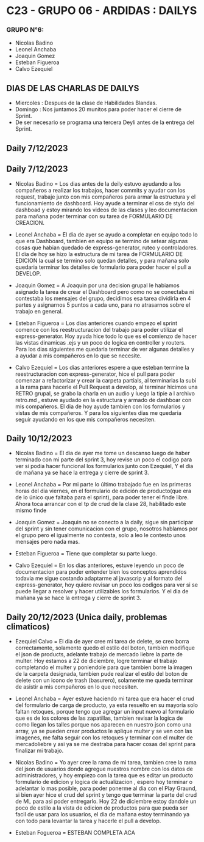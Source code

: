 # C23 - GRUPO 06 - ARDIDAS : DAILYS

### GRUPO N°6:
* Nicolas Badino
* Leonel Anchaba
* Joaquin Gomez
* Esteban Figueroa
* Calvo Ezequiel

## DIAS DE LAS CHARLAS DE DAILYS

* Miercoles : Despues de la clase de Habilidades Blandas.
* Domingo : Nos juntamos 20 munitos para poder hacer el cierre de Sprint.
* De ser necesario se programa una tercera Deyli antes de la entrega del Sprint.


## Daily 7/12/2023
## Daily 7/12/2023

* Nicolas Badino = Los dias antes de la deily estuvo ayudando a los compañeros a realizar los trabajos, hacer commits
                y ayudar con los request, trabaje junto con mis compañeros para armar la estructura y el funcionamiento de dashboard. Hoy ayude a terminar el css de stylo del dashboad y estoy mirando los videos de las clases y leo documentacion para mañana poder terminar con su tarea de FORMULARIO DE CREACION.

* Leonel Anchaba = El dia de ayer se ayudo a completar en equipo todo lo que era Dashboard, tambien en equipo se termino
                de setear algunas cosas que habian quedado de express-generator, ruteo y controladores. El dia de hoy se hizo la estructura de mi tarea de FORMULARIO DE EDICION la cual se termino solo quedan detalles, y para mañana solo quedaria terminar los detalles de formulario para poder hacer el pull a DEVELOP.

* Joaquin Gomez = A Joaquin por una decision grupal le habiamos asignado la tarea de crear el Dashboard pero como
                no se conectaba ni contestaba los mensajes del grupo, decidimos esa tarea dividirla en 4 partes y 
                asignarnos 5 puntos a cada uno, para no atrasarnos sobre el trabajo en general.

* Esteban Figueroa = Los dias anteriores cuando empezo el sprint comence con los reestructuracion del trabajo para poder
                utilizar el express-generator. Hoy ayuda hice todo lo que es el comienzo de hacer las vistas dinamicas .ejs y un poco de logica en controller y routers. Para los dias siguientes me quedaria terminar de ver algunas detalles y a ayudar a mis compañeros en lo que se necesite.

* Calvo Ezequiel = Los dias anteriores espere a que esteban termine la reestructuracion con express-generator, hice el
                pull para poder comenzar a refactorizar y crear la carpeta partials, al terminarlas la subi a la rama para hacerle el Pull Request a develop, al terminar hicimos una RETRO grupal, se grabo la charla en un audio y luego la tipie a l archivo retro.md , estuve ayudado en la estructura y armado de dashboar con mis compañeros. El dia de hoy ayude tambien con los formularios y vistas de mis compañeros. Y para los siguientes dias me quedaria seguir ayudando en los que mis compañeros necesiten.



## Daily 10/12/2023


* Nicolas Badino = El dia de ayer me tome un descanso luego de haber terminado con mi parte del sprint 3, hoy revise un poco el codigo para ver
                si podia hacer funcional los formularios junto con Ezequiel, Y el dia de mañana ya se hace la entrega y cierre de sprint 3.


* Leonel Anchaba = Por mi parte lo último trabajado fue en las primeras horas del dia viernes, en el formulario de edición de producto(que era de lo único que faltaba para el sprint), para poder tener el finde libre. Ahora toca arrancar con el tp de crud de la clase 28, habilitado este mismo finde

* Joaquin Gomez = Joaquin no se conecto a la daily, sigue sin participar del sprint y sin tener comunicacion con el grupo, nosotros hablamos 
                por el grupo pero el igualmente no contesta, solo a leo le contesto unos mensajes pero nada mas.

* Esteban Figueroa = Tiene que completar su parte luego.

* Calvo Ezequiel = En los dias anteriores, estuve leyendo un poco de documentacion para poder entender bien los conceptos aprendidos
                todavia me sigue costando adaptarme al javascrip y al formato del express-generator, hoy quiero revisar un poco los codigos para ver si se puede llegar a resolver y hacer utilizables los formularios. Y el dia de mañana ya se hace la entrega y cierre de sprint 3.


## Daily 20/12/2023 (Unica daily, problemas climaticos)

* Ezequiel Calvo = El dia de ayer cree mi tarea de delete, se creo borra correctamente, solamente quedo el estilo del boton, tambien modifique el json de products, adelante trabajo de mercado liebre la parte de multer. Hoy estamos a 22 de diciembre, logre terminar el trabajo completando el multer y poniendole para que tambien borre la imagen de la carpeta designada, tambien pude realizar el estilo del boton de delete con un icono de trash (basurero), solamente me queda terminar de asistir a mis compañeros en lo que necesiten.

* Leonel Anchaba = Ayer estuve haciendo mi tarea que era hacer el crud del formulario de carga de producto, ya esta resuelto en su mayoria solo faltan retoques, porque tengo que agregar un input nuevo al formulario que es de los colores de las zapatillas, tambien revisar la logica de como llegan los talles porque nos aparecen en nuestro json como una array, ya se pueden crear productos le aplique multer y se ven con las imagenes, me falta seguir con los retoques y terminar con el multer de mercadoliebre y asi ya se me destraba para hacer cosas del sprint para finalizar mi trabajo.

* Nicolas Badino = Yo ayer cree la rama de mi tarea, tambien cree la rama del json de usuarios donde agregue nuestros nombre con los datos de administradores, y hoy empiezo con la tarea que es editar un producto formulario de edicion y logica de actualizacion , espero hoy terminar o adelantar lo mas posible, para poder ponerme al dia con el Play Graund, si bien ayer hice el crud del sprint y tengo que terminar la parte del crud de ML para asi poder entregarlo. Hoy 22 de diciembre estoy dandole un poco de estilo a la vista de edicion de productos para que pueda ser facil de usar para los usuarios, el dia de mañana estoy terminando ya con todo para levantar la tarea y hacerle el pull a develop.

* Esteban Fogueroa = ESTEBAN COMPLETA ACA